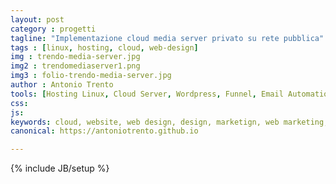 ```yaml
---
layout: post
category : progetti
tagline: "Implementazione cloud media server privato su rete pubblica"
tags : [linux, hosting, cloud, web-design]
img : trendo-media-server.jpg
img2 : trendomediaserver1.png
img3 : folio-trendo-media-server.jpg
author : Antonio Trento
tools: [Hosting Linux, Cloud Server, Wordpress, Funnel, Email Automation]
css: 
js: 
keywords: cloud, website, web design, design, marketign, web marketing, linux, server
canonical: https://antoniotrento.github.io

---
```

{% include JB/setup %}
<!--more-->
